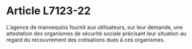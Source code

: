 # Article L7123-22

L'agence de mannequins fournit aux utilisateurs, sur leur demande, une attestation des organismes de sécurité sociale précisant leur situation au regard du recouvrement des cotisations dues à ces organismes.